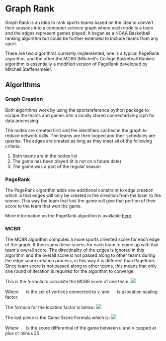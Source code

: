 # Graph Rank
Graph Rank is an idea to rank sports teams based on the idea to convert their seasons into a computer science graph where each node is a team and the edges represent games played. It began as a NCAA Basketball ranking algorithm but could be further extended to include teams from any sport.

There are two algorithms currently implemented, one is a typical PageRank algorithm, and the other the MCBR (Mitchell's College Basketball Ranker) algorithm is essentially a modified version of PageRank developed by Mitchell Steffensmeier.

## Algorithms
### Graph Creation
Both algorithms work by using the sportsreference python package to scrape the teams and games into a locally stored connected di-graph for data processing. 

The nodes are created first and the identifiers cached in the graph to reduce network calls. The teams are then looped and their schedules are queries. The edges are created as long as they meet all of the following criteria:
  1. Both teams are in the nodes list
  2. The game has been played (it is not on a future date)
  3. The game was a part of the regular season

### PageRank
The PageRank algorithm adds one additional constraint to edge creation which is that edges will only be created in the direction from the loser to the winner. This way the team that lost the game will give that portion of their score to the team that won the game. 

More information on the PageRank algorithm is available [here](https://en.wikipedia.org/wiki/PageRank).

### MCBR
The MCBR algorithm computes a more sports oriented score for each edge of the graph. It then sums these scores for each team to come up with that team's overall score. The directinality of the edges is ignored in this algorithm and the overall score is not passed along to other teams during the edge score creation process, in this way it is different than PageRank. Since team score is not passed along to other teams, this means that only one round of iteration is required for the algorithm to converge.

This is the formula to calculate the MCBR score of one team:
<img src='https://jpsteffe.com/content/images/2020/05/MCBR-2.png'>

Where <img src='https://jpsteffe.com/content/images/2020/05/G_v.png' height='16'> is the set of vertices connected to v, and <img src='https://jpsteffe.com/content/images/2020/05/ell-1.png' height='16'> is a location scaling factor.

The formula for the location factor is below:
<img src='https://jpsteffe.com/content/images/2020/05/xell_u_v.png.pagespeed.ic.gMTzVmajvc.webp'>

The last piece is the Game Score Formula which is:
<img src='https://jpsteffe.com/content/images/2020/05/W_u_v.png'>

Where <img src='https://jpsteffe.com/content/images/2020/05/delta_score.png' height='16'> is the score differential of the game between u and v capped at plus or minus 20.
